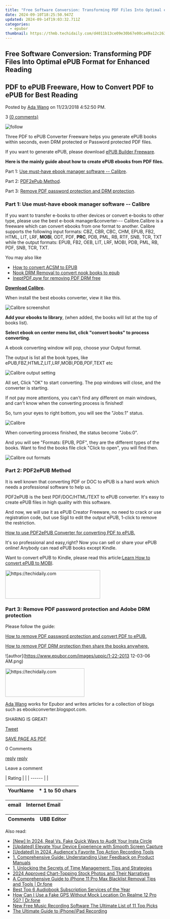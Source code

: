 ```yaml
---
title: "Free Software Conversion: Transforming PDF Files Into Optimal ePUB Format for Enhanced Reading"
date: 2024-09-10T18:25:50.947Z
updated: 2024-09-14T19:03:32.711Z
categories:
  - epubor
thumbnail: https://thmb.techidaily.com/d4011b13ce09e30b67e00ca49a12c263fc568d55d53da9d960e8b4889ca636b6.jpg
---
```


## Free Software Conversion: Transforming PDF Files Into Optimal ePUB Format for Enhanced Reading

## PDF to ePUB Freeware, How to Convert PDF to ePUB for Best Reading

Posted by [Ada Wang](https://plus.google.com/+AdaWang/posts) on 11/23/2018 4:52:50 PM.

3 [(0 comments)](http://www.epubor.com/#comment-area) 

![follow](http://www.epubor.com/images/follow.png)

Three PDF to ePUB Converter Freeware helps you generate ePUB books within seconds, even DRM protected or Password protected PDF files.

If you want to generate ePUB, please download [ePUB Builder Freeware](https://tools.techidaily.com/epubor/products/).

**Here is the mainly guide about how to create ePUB ebooks from PDF files.**

Part 1: [Use must-have ebook manager software -- Calibre](https://tools.techidaily.com/epubor/products/).

Part 2: [PDF2ePub Method](https://tools.techidaily.com/epubor/products/).

Part 3: [Remove PDF password protection and DRM protection](https://tools.techidaily.com/epubor/products/).

### Part 1: Use must-have ebook manager software -- Calibre

If you want to transfer e-books to other devices or convert e-books to other type, please use the best e-book manager&converter--- Calibre.Calibre is a freeware which can convert ebooks from one format to another. Calibre supports the following input formats: CBZ, CBR, CBC, CHM, EPUB, FB2, HTML, LIT, LRF, **MOBI**, ODT, PDF, **PRC**, PDB, PML, RB, RTF, SNB, TCR, TXT while the output formats: EPUB, FB2, OEB, LIT, LRF, MOBI, PDB, PML, RB, PDF, SNB, TCR, TXT. 

You may also like

* [How to convert ACSM to EPUB](https://tools.techidaily.com/epubor/products/)
* [Nook DRM Removal to convert nook books to epub](https://tools.techidaily.com/epubor/nook-drm-removal/)
* [IneptPDF.pyw for removing PDF DRM free](https://tools.techidaily.com/epubor/products/)

[**Download Calibre**](https://tools.techidaily.com/epubor/products/)**.**

When install the best ebooks converter, view it like this. 

![Calibre screenshot](https://www.epubor.com/images/uppic/Calibre-Screen_2011822233636.jpg "Calibre screenshot")

**Add your ebooks to library**, (when added, the books will list at the top of books list).

**Select ebook on center menu list, click "convert books" to process converting**.

A ebook converting window will pop, choose your Output format.

The output is list all the book types, like ePUB,FBZ,HTMLZ,LIT,LRF,MOBI,PDB,PDF,TEXT etc

![Calibre output setting](https://www.epubor.com/images/uppic/calibre-output.jpg "Calibre output setting")

All set, Click "OK" to start converting. The pop windows will close, and the converter is starting.

If not pay more attentions, you can't find any different on main windows, and can't know when the converting process is finished!

So, turn your eyes to right bottom, you will see the "Jobs:1" status.

![Calibre](https://www.epubor.com/images/uppic/converter-status.jpg "Calibre")

When converting process finished, the status become "Jobs:0".

And you will see "Formats: EPUB, PDF", they are the different types of the books. Want to find the books file click "Click to open", you will find then.

![Calibre out formats](https://www.epubor.com/images/uppic/books-type.jpg "Calibre out formats")

### Part 2: PDF2ePUB Method

It is well known that converting PDF or DOC to ePUB is a hard work which needs a professional software to help us.

PDF2ePUB is the best PDF/DOC/HTML/TEXT to ePUB converter. It's easy to create ePUB files in high quality with this software.

And now, we will use it as ePUB Creator Freeware, no need to crack or use registration code, but use Sigil to edit the output ePUB, 1-click to remove the restriction.

[How to use PDF2ePUB Converter for converting PDF to ePUB.](https://tools.techidaily.com/epubor/products/) 

It's so professional and easy,right? Now you can sell or share your ePUB online! Anybody can read ePUB books except Kindle.

Want to convert ePUB to Kindle, please read this article:[Learn How to convert ePUB to MOBI](https://tools.techidaily.com/epubor/products/).

<!-- affiliate ads begin -->
<a href="https://aidotcom.pxf.io/c/5597632/2129042/19576" target="_top" id="2129042">
  <img src="//a.impactradius-go.com/display-ad/19576-2129042" border="0" alt="https://techidaily.com" width="300" height="90"/>
</a>
<img height="0" width="0" src="https://aidotcom.pxf.io/i/5597632/2129042/19576" style="position:absolute;visibility:hidden;" border="0" />
<!-- affiliate ads end -->

### Part 3: Remove PDF password protection and Adobe DRM protection

Please follow the guide:

[How to remove PDF password protection and convert PDF to ePUB.](https://tools.techidaily.com/epubor/products/)

[How to remove PDF DRM protection then share the books anywhere.](https://tools.techidaily.com/epubor/products/)

![author](https://www.epubor.com/images/uppic/1-22-2013 12-03-06 AM.png)

<!-- affiliate ads begin -->
<a href="https://aligracehair.sjv.io/c/5597632/2135412/19272" target="_top" id="2135412">
  <img src="//a.impactradius-go.com/display-ad/19272-2135412" border="0" alt="https://techidaily.com" width="250" height="90"/>
</a>
<img height="0" width="0" src="https://aligracehair.sjv.io/i/5597632/2135412/19272" style="position:absolute;visibility:hidden;" border="0" />
<!-- affiliate ads end -->

[Ada Wang](https://plus.google.com/+AdaWang/posts) works for Epubor and writes articles for a collection of blogs such as ebookconverter.blogspot.com.

SHARING IS GREAT!

[Tweet](https://twitter.com/share) 

[SAVE PAGE AS PDF](https://tools.techidaily.com/epubor/products/) 

0 Comments

[reply](https://tools.techidaily.com/epubor/products/) [reply](https://tools.techidaily.com/epubor/products/) 

Leave a comment

| Rating |  |
| ------ |  |

| YourName | \*  1 to 50 chars |
| -------- | ----------------- |

| email | Internet Email |
| ----- | -------------- |

| Comments | UBB Editor |
| -------- | ---------- |

<ins class="adsbygoogle"
     style="display:block"
     data-ad-format="autorelaxed"
     data-ad-client="ca-pub-7571918770474297"
     data-ad-slot="1223367746"></ins>

<ins class="adsbygoogle"
     style="display:block"
     data-ad-client="ca-pub-7571918770474297"
     data-ad-slot="8358498916"
     data-ad-format="auto"
     data-full-width-responsive="true"></ins>

<span class="atpl-alsoreadstyle">Also read:</span>
<div><ul>
<li><a href="https://instagram-clips.techidaily.com/new-in-2024-real-vs-fake-quick-ways-to-audit-your-insta-circle/"><u>[New] In 2024, Real Vs. Fake Quick Ways to Audit Your Insta Circle</u></a></li>
<li><a href="https://screen-video-capture.techidaily.com/updated-elevate-your-device-experience-with-smooth-screen-capture/"><u>[Updated] Elevate Your Device Experience with Smooth Screen Capture</u></a></li>
<li><a href="https://video-screen-grab.techidaily.com/updated-in-2024-audiences-favorite-top-action-recording-tools/"><u>[Updated] In 2024, Audience's Favorite Top Action Recording Tools</u></a></li>
<li><a href="https://discover-answers.techidaily.com/1-comprehensive-guide-understanding-user-feedback-on-product-manuals/"><u>1. Comprehensive Guide: Understanding User Feedback on Product Manuals</u></a></li>
<li><a href="https://discover-answers.techidaily.com/1-unlocking-the-secrets-of-time-management-tips-and-strategies/"><u>1. Unlocking the Secrets of Time Management: Tips and Strategies</u></a></li>
<li><a href="https://fox-hovers.techidaily.com/2024-approved-chart-topping-stock-photos-and-their-narratives/"><u>2024 Approved Chart-Topping Stock Photos and Their Narratives</u></a></li>
<li><a href="https://iphone-unlock.techidaily.com/a-comprehensive-guide-to-iphone-11-pro-max-blacklist-removal-tips-and-tools-drfone-by-drfone-ios/"><u>A Comprehensive Guide to iPhone 11 Pro Max Blacklist Removal Tips and Tools | Dr.fone</u></a></li>
<li><a href="https://discover-answers.techidaily.com/best-top-6-audiobook-subscription-services-of-the-year/"><u>Best Top 6 Audiobook Subscription Services of the Year</u></a></li>
<li><a href="https://fake-location.techidaily.com/how-can-i-use-a-fake-gps-without-mock-location-on-realme-12-pro-5g-drfone-by-drfone-virtual-android/"><u>How Can I Use a Fake GPS Without Mock Location On Realme 12 Pro 5G? | Dr.fone</u></a></li>
<li><a href="https://ai-vdieo-software.techidaily.com/new-free-music-recording-software-the-ultimate-list-of-11-top-picks/"><u>New Free Music Recording Software The Ultimate List of 11 Top Picks</u></a></li>
<li><a href="https://screen-sharing-recording.techidaily.com/the-ultimate-guide-to-iphoneipad-recording/"><u>The Ultimate Guide to iPhone/iPad Recording</u></a></li>
</ul></div>

